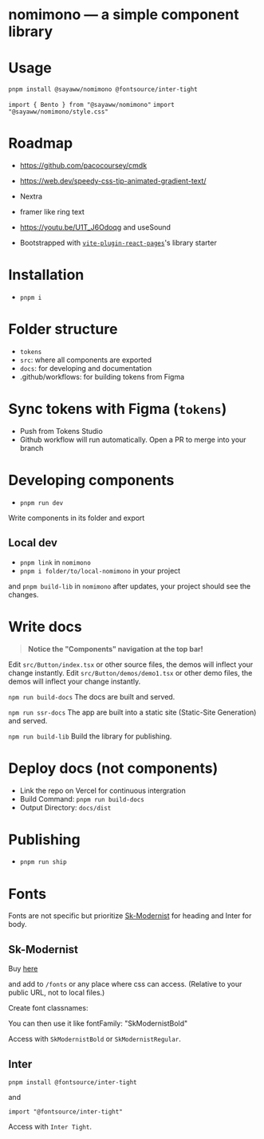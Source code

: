# nomimono — a simple component library

# Usage

`pnpm install @sayaww/nomimono @fontsource/inter-tight`

`import { Bento } from "@sayaww/nomimono"`
`import "@sayaww/nomimono/style.css"`

# Roadmap

- https://github.com/pacocoursey/cmdk
- https://web.dev/speedy-css-tip-animated-gradient-text/
- Nextra
- framer like ring text
- https://youtu.be/U1T_J6Odoqg and useSound

- Bootstrapped with [`vite-plugin-react-pages`](https://github.com/vitejs/vite-plugin-react-pages)'s library starter

# Installation

- `pnpm i`

# Folder structure

- `tokens`
- `src`: where all components are exported
- `docs`: for developing and documentation
- .github/workflows: for building tokens from Figma

# Sync tokens with Figma (`tokens`)

- Push from Tokens Studio
- Github workflow will run automatically. Open a PR to merge into your branch

# Developing components

- `pnpm run dev`

Write components in its folder and export

## Local dev

- `pnpm link` in `nomimono`
- `pnpm i folder/to/local-nomimono` in your project

and `pnpm build-lib` in `nomimono` after updates, your project should see the changes.

# Write docs

> **Notice the "Components" navigation at the top bar!**

Edit `src/Button/index.tsx` or other source files, the demos will inflect your change instantly.
Edit `src/Button/demos/demo1.tsx` or other demo files, the demos will inflect your change instantly.

`npm run build-docs` The docs are built and served.

`npm run ssr-docs` The app are built into a static site (Static-Site Generation) and served.

`npm run build-lib` Build the library for publishing.

# Deploy docs (not components)

- Link the repo on Vercel for continuous intergration
- Build Command: `pnpm run build-docs`
- Output Directory: `docs/dist`

# Publishing

- `pnpm run ship`

# Fonts

Fonts are not specific but prioritize [Sk-Modernist](https://seankanedesign.gumroad.com/l/sk-modernist) for heading and
Inter for body.

## Sk-Modernist

Buy [here](https://seankanedesign.gumroad.com/l/sk-modernist)

and add to `/fonts` or any place where css can access. (Relative to your public URL, not to local files.)

Create font classnames:

You can then use it like fontFamily: "SkModernistBold"

Access with `SkModernistBold` or `SkModernistRegular`.

## Inter

`pnpm install @fontsource/inter-tight`

and

`import "@fontsource/inter-tight"`

Access with `Inter Tight`.
